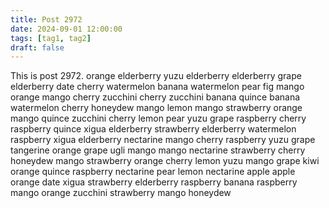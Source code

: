 ```yaml
---
title: Post 2972
date: 2024-09-01 12:00:00
tags: [tag1, tag2]
draft: false
---
```

This is post 2972.
orange
elderberry
yuzu
elderberry
elderberry
grape
elderberry
date
cherry
watermelon
banana
watermelon
pear
fig
mango
orange
mango
cherry
zucchini
cherry
zucchini
banana
quince
banana
watermelon
cherry
honeydew
mango
lemon
mango
strawberry
orange
mango
quince
zucchini
cherry
lemon
pear
yuzu
grape
raspberry
cherry
raspberry
quince
xigua
elderberry
strawberry
elderberry
watermelon
raspberry
xigua
elderberry
nectarine
mango
cherry
raspberry
yuzu
grape
tangerine
orange
grape
ugli
mango
mango
nectarine
strawberry
cherry
honeydew
mango
strawberry
orange
cherry
lemon
yuzu
mango
grape
kiwi
orange
quince
raspberry
nectarine
pear
lemon
nectarine
apple
apple
orange
date
xigua
strawberry
elderberry
raspberry
banana
raspberry
mango
orange
zucchini
strawberry
mango
honeydew

